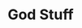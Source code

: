 ---
pid: LS152
title: God Stuff
location_transcription: Everywhere
zipcode: 
outside_phl: 
neighborhood: 
age: '35'
age_range: 30-39
instagram: 
image_file_name: LS_152.jpg
proposal_transcription: |-
  City of Brotherly ♡

  Trust God!

  :)
topic: Brotherly Love,Religion
topic_summary: 0, 0
type: Billboard
keywords_other: God, Brotherly Love, Faith
credit: Deborah Christ
image_labels: 
twitter: 
facebook: 
permalink: "/monuments/ls152/"
layout: item-page
---
